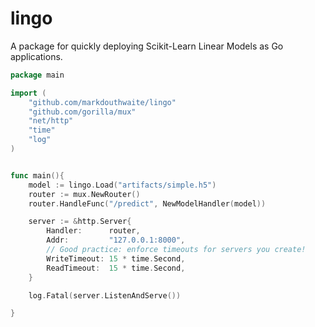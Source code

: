 # lingo

A package for quickly deploying Scikit-Learn Linear Models as Go applications.

```go
package main 

import (
    "github.com/markdouthwaite/lingo"
    "github.com/gorilla/mux"
	"net/http" 
    "time"
	"log"
)


func main(){
    model := lingo.Load("artifacts/simple.h5")
    router := mux.NewRouter()
    router.HandleFunc("/predict", NewModelHandler(model))

	server := &http.Server{
		Handler:      router,
		Addr:         "127.0.0.1:8000",
		// Good practice: enforce timeouts for servers you create!
		WriteTimeout: 15 * time.Second,
		ReadTimeout:  15 * time.Second,
	}

	log.Fatal(server.ListenAndServe())

}
```
